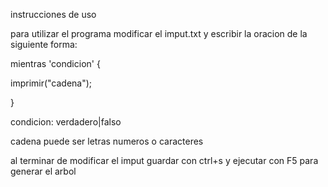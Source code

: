 instrucciones de uso 

para utilizar el programa modificar el imput.txt y escribir la oracion de la siguiente forma:

mientras 'condicion' {

  imprimir("cadena");
  
}

condicion: verdadero|falso

cadena puede ser letras numeros o caracteres

al terminar de modificar el imput guardar con ctrl+s y ejecutar con F5 para generar el arbol
